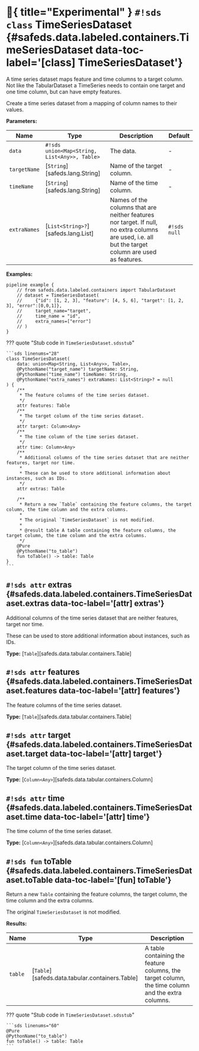 # :test_tube:{ title="Experimental" } `#!sds class` TimeSeriesDataset {#safeds.data.labeled.containers.TimeSeriesDataset data-toc-label='[class] TimeSeriesDataset'}

A time series dataset maps feature and time columns to a target column. Not like the TabularDataset a TimeSeries needs to contain one target and one time column, but can have empty features.

Create a time series dataset from a mapping of column names to their values.

**Parameters:**

| Name | Type | Description | Default |
|------|------|-------------|---------|
| `data` | `#!sds union<Map<String, List<Any>>, Table>` | The data. | - |
| `targetName` | [`String`][safeds.lang.String] | Name of the target column. | - |
| `timeName` | [`String`][safeds.lang.String] | Name of the time column. | - |
| `extraNames` | [`List<String>?`][safeds.lang.List] | Names of the columns that are neither features nor target. If null, no extra columns are used, i.e. all but the target column are used as features. | `#!sds null` |

**Examples:**

```sds hl_lines="3"
pipeline example {
    // from safeds.data.labeled.containers import TabularDataset
    // dataset = TimeSeriesDataset(
    //     {"id": [1, 2, 3], "feature": [4, 5, 6], "target": [1, 2, 3], "error":[0,0,1]},
    //     target_name="target",
    //     time_name = "id",
    //     extra_names=["error"]
    // )
}
```

??? quote "Stub code in `TimeSeriesDataset.sdsstub`"

    ```sds linenums="28"
    class TimeSeriesDataset(
        data: union<Map<String, List<Any>>, Table>,
        @PythonName("target_name") targetName: String,
        @PythonName("time_name") timeName: String,
        @PythonName("extra_names") extraNames: List<String>? = null
    ) {
        /**
         * The feature columns of the time series dataset.
         */
        attr features: Table
        /**
         * The target column of the time series dataset.
         */
        attr target: Column<Any>
        /**
         * The time column of the time series dataset.
         */
        attr time: Column<Any>
        /**
         * Additional columns of the time series dataset that are neither features, target nor time.
         *
         * These can be used to store additional information about instances, such as IDs.
         */
        attr extras: Table

        /**
         * Return a new `Table` containing the feature columns, the target column, the time column and the extra columns.
         *
         * The original `TimeSeriesDataset` is not modified.
         *
         * @result table A table containing the feature columns, the target column, the time column and the extra columns.
         */
        @Pure
        @PythonName("to_table")
        fun toTable() -> table: Table
    }
    ```

## `#!sds attr` extras {#safeds.data.labeled.containers.TimeSeriesDataset.extras data-toc-label='[attr] extras'}

Additional columns of the time series dataset that are neither features, target nor time.

These can be used to store additional information about instances, such as IDs.

**Type:** [`Table`][safeds.data.tabular.containers.Table]

## `#!sds attr` features {#safeds.data.labeled.containers.TimeSeriesDataset.features data-toc-label='[attr] features'}

The feature columns of the time series dataset.

**Type:** [`Table`][safeds.data.tabular.containers.Table]

## `#!sds attr` target {#safeds.data.labeled.containers.TimeSeriesDataset.target data-toc-label='[attr] target'}

The target column of the time series dataset.

**Type:** [`Column<Any>`][safeds.data.tabular.containers.Column]

## `#!sds attr` time {#safeds.data.labeled.containers.TimeSeriesDataset.time data-toc-label='[attr] time'}

The time column of the time series dataset.

**Type:** [`Column<Any>`][safeds.data.tabular.containers.Column]

## `#!sds fun` toTable {#safeds.data.labeled.containers.TimeSeriesDataset.toTable data-toc-label='[fun] toTable'}

Return a new `Table` containing the feature columns, the target column, the time column and the extra columns.

The original `TimeSeriesDataset` is not modified.

**Results:**

| Name | Type | Description |
|------|------|-------------|
| `table` | [`Table`][safeds.data.tabular.containers.Table] | A table containing the feature columns, the target column, the time column and the extra columns. |

??? quote "Stub code in `TimeSeriesDataset.sdsstub`"

    ```sds linenums="60"
    @Pure
    @PythonName("to_table")
    fun toTable() -> table: Table
    ```
